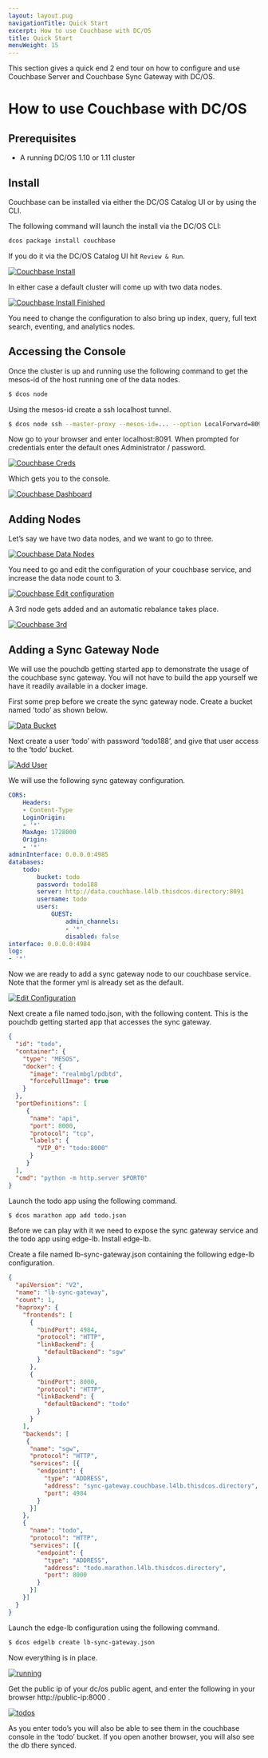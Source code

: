```yaml
---
layout: layout.pug
navigationTitle: Quick Start
excerpt: How to use Couchbase with DC/OS
title: Quick Start
menuWeight: 15
---
```


This section gives a quick end 2 end tour on how to configure and use Couchbase Server and Couchbase Sync Gateway with DC/OS.


# How to use Couchbase with DC/OS

## Prerequisites

* A running DC/OS 1.10 or 1.11 cluster

## Install

Couchbase can be installed via either the DC/OS Catalog UI or by using the CLI.


The following command will launch the install via the DC/OS CLI:

```bash
dcos package install couchbase
```

If you do it via the DC/OS Catalog UI hit `Review & Run`.

[<img src="/services/couchbase/0.2.0-5.5.0/img/couch_install.png" alt="Couchbase Install"/>](/services/couchbase/0.2.0-5.5.0/img/couch_install.png)

In either case a default cluster will come up with two data nodes.

[<img src="/services/couchbase/0.2.0-5.5.0/img/couch_install_finished.png" alt="Couchbase Install Finished"/>](/services/couchbase/0.2.0-5.5.0/img/couch_install_finished.png)

You need to change the configuration to also bring up index, query, full text search, eventing, and analytics nodes.

## Accessing the Console

Once the cluster is up and running use the following command to get the mesos-id of the host running one of the data nodes.

```bash
$ dcos node
```

Using the mesos-id create a ssh localhost tunnel.

```bash
$ dcos node ssh --master-proxy --mesos-id=... --option LocalForward=8091=localhost:8091
```

Now go to your browser and enter localhost:8091. When prompted for credentials enter the default ones Administrator / password.

[<img src="/services/couchbase/0.2.0-5.5.0/img/couch_creds.png" alt="Couchbase Creds"/>](/services/couchbase/0.2.0-5.5.0/img/couch_creds.png)

Which gets you to the console.

[<img src="/services/couchbase/0.2.0-5.5.0/img/couch_dashboard.png" alt="Couchbase Dashboard"/>](/services/couchbase/0.2.0-5.5.0/img/couch_dashboard.png)

## Adding Nodes

Let’s say we have two data nodes, and we want to go to three.

[<img src="/services/couchbase/0.2.0-5.5.0/img/couch_dnodes.png" alt="Couchbase Data Nodes"/>](/services/couchbase/0.2.0-5.5.0/img/couch_dnodes.png)

You need to go and edit the configuration of your couchbase service, and increase the data node count to 3.

[<img src="/services/couchbase/0.2.0-5.5.0/img/couch_edit.png" alt="Couchbase Edit configuration"/>](/services/couchbase/0.2.0-5.5.0/img/couch_edit.png)

A 3rd node gets added and an automatic rebalance takes place.

[<img src="/services/couchbase/0.2.0-5.5.0/img/couch_3.png" alt="Couchbase 3rd"/>](/services/couchbase/0.2.0-5.5.0/img/couch_3.png)

## Adding a Sync Gateway Node

We will use the pouchdb getting started app to demonstrate the usage of the couchbase sync gateway. You will not have to build the app yourself we have it readily available in a docker image.

First some prep before we create the sync gateway node. Create a bucket named ‘todo’ as shown below.

[<img src="/services/couchbase/0.2.0-5.5.0/img/data_bucket.png" alt="Data Bucket"/>](/services/couchbase/0.2.0-5.5.0/img/data_bucket.png)

Next create a user ‘todo’ with password ‘todo188’, and give that user access to the ‘todo’ bucket.

[<img src="/services/couchbase/0.2.0-5.5.0/img/add_user.png" alt="Add User"/>](/services/couchbase/0.2.0-5.5.0/img/add_user.png)


We will use the following sync gateway configuration.

```yml
CORS:
    Headers:
    - Content-Type
    LoginOrigin:
    - '*'
    MaxAge: 1728000
    Origin:
    - '*'
adminInterface: 0.0.0.0:4985
databases:
    todo:
        bucket: todo
        password: todo188
        server: http://data.couchbase.l4lb.thisdcos.directory:8091
        username: todo
        users:
            GUEST:
                admin_channels:
                - '*'
                disabled: false
interface: 0.0.0.0:4984
log:
- '*'
```

Now we are ready to add a sync gateway node to our couchbase service. Note that the former yml is already set as the default.

[<img src="/services/couchbase/0.2.0-5.5.0/img/edit_conf.png" alt="Edit Configuration"/>](/services/couchbase/0.2.0-5.5.0/img/edit_conf.png)

Next create a file named todo.json, with the following content. This is the pouchdb getting started app that accesses the sync gateway.


```json
{
  "id": "todo",
  "container": {
    "type": "MESOS",
    "docker": {
      "image": "realmbgl/pdbtd",
      "forcePullImage": true
    }
  },
  "portDefinitions": [
     {
      "name": "api",
      "port": 8000,
      "protocol": "tcp",
      "labels": {
        "VIP_0": "todo:8000"
      }
     }
  ],
  "cmd": "python -m http.server $PORT0"
}
```

Launch the todo app using the following command.

```bash
$ dcos marathon app add todo.json
```

Before we can play with it we need to expose the sync gateway service and the todo app using edge-lb. Install edge-lb.

Create a file named lb-sync-gateway.json containing the following edge-lb configuration.

```json
{
  "apiVersion": "V2",
  "name": "lb-sync-gateway",
  "count": 1,
  "haproxy": {
    "frontends": [
      {
        "bindPort": 4984,
        "protocol": "HTTP",
        "linkBackend": {
          "defaultBackend": "sgw"
        }
      },
      {
        "bindPort": 8000,
        "protocol": "HTTP",
        "linkBackend": {
          "defaultBackend": "todo"
        }
      }
    ],
    "backends": [
     {
      "name": "sgw",
      "protocol": "HTTP",
      "services": [{
        "endpoint": {
          "type": "ADDRESS",
          "address": "sync-gateway.couchbase.l4lb.thisdcos.directory",
          "port": 4984
        }
      }]
    },
    {
      "name": "todo",
      "protocol": "HTTP",
      "services": [{
        "endpoint": {
          "type": "ADDRESS",
          "address": "todo.marathon.l4lb.thisdcos.directory",
          "port": 8000
        }
      }]
    }]
  }
}
```

Launch the edge-lb configuration using the following command.

```bash
$ dcos edgelb create lb-sync-gateway.json
```

Now everything is in place.

[<img src="/services/couchbase/0.2.0-5.5.0/img/running.png" alt="running"/>](/services/couchbase/0.2.0-5.5.0/img/running.png)

Get the public ip of your dc/os public agent, and enter the following in your browser http://public-ip:8000 .

[<img src="/services/couchbase/0.2.0-5.5.0/img/todos.png" alt="todos"/>](/services/couchbase/0.2.0-5.5.0/img/todos.png)

As you enter todo’s you will also be able to see them in the couchbase console in the ‘todo’ bucket. If you open another browser, you will also see the db there synced.

